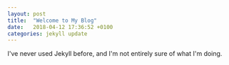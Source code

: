 ```yaml
---
layout: post
title:  "Welcome to My Blog"
date:   2018-04-12 17:36:52 +0100
categories: jekyll update
---
```

I've never used Jekyll before, and I'm not entirely sure of what I'm doing.
